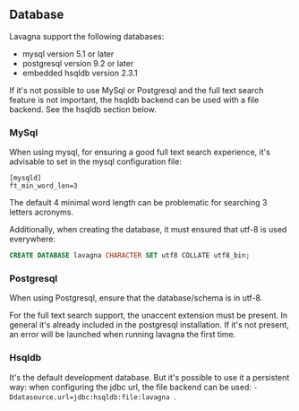 ## Database

Lavagna support the following databases:

 - mysql version 5.1 or later
 - postgresql version 9.2 or later
 - embedded hsqldb version 2.3.1
 
If it's not possible to use MySql or Postgresql and the full text search feature is not important, the hsqldb backend can be used with a file backend. See the hsqldb section below. 
 
### MySql

When using mysql, for ensuring a good full text search experience, it's advisable to set in the mysql configuration file:

```
[mysqld]
ft_min_word_len=3
``` 

The default 4 minimal word length can be problematic for searching 3 letters acronyms.

Additionally, when creating the database, it must ensured that utf-8 is used everywhere:

```sql
CREATE DATABASE lavagna CHARACTER SET utf8 COLLATE utf8_bin;
```

### Postgresql

When using Postgresql, ensure that the database/schema is in utf-8.

For the full text search support, the unaccent extension must be present. In general it's already included in the postgresql
installation. If it's not present, an error will be launched when running lavagna the first time.


### Hsqldb

It's the default development database. But it's possible to use it a persistent way: when configuring the jdbc url, the file backend can be used: `-Ddatasource.url=jdbc:hsqldb:file:lavagna `.
